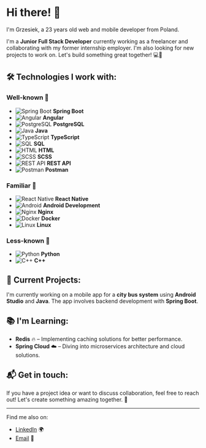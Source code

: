 # Hi there! 👋

I'm Grzesiek, a 23 years old web and mobile developer from Poland.

I'm a **Junior Full Stack Developer** currently working as a freelancer and collaborating with my former internship employer. I'm also looking for new projects to work on. Let's build something great together! 💻🚀

## 🛠️ Technologies I work with:

### **Well-known** 💪
- ![Spring Boot](https://img.shields.io/badge/Framework-Spring_Boot-informational?style=flat&logo=spring&color=6DB33F) **Spring Boot**
- ![Angular](https://img.shields.io/badge/Framework-Angular-informational?style=flat&logo=angular&color=DD0031) **Angular**
- ![PostgreSQL](https://img.shields.io/badge/Database-PostgreSQL-informational?style=flat&logo=postgresql&color=336791) **PostgreSQL**
- ![Java](https://img.shields.io/badge/Code-Java-informational?style=flat&logo=java&color=007396) **Java**
- ![TypeScript](https://img.shields.io/badge/Code-TypeScript-informational?style=flat&logo=typescript&color=3178C6) **TypeScript**
- ![SQL](https://img.shields.io/badge/Database-SQL-informational?style=flat&logo=sqlite&color=003B57) **SQL**
- ![HTML](https://img.shields.io/badge/Code-HTML-informational?style=flat&logo=html5&color=E34F26) **HTML**
- ![SCSS](https://img.shields.io/badge/Code-SCSS-informational?style=flat&logo=sass&color=CC6699) **SCSS**
- ![REST API](https://img.shields.io/badge/API-REST-informational?style=flat&logo=swagger&color=25A462) **REST API**
- ![Postman](https://img.shields.io/badge/Tool-Postman-informational?style=flat&logo=postman&color=FF6C37) **Postman**


### **Familiar** 🙂  
- ![React Native](https://img.shields.io/badge/Framework-React_Native-informational?style=flat&logo=react&color=61DAFB) **React Native**
- ![Android](https://img.shields.io/badge/Platform-Android-informational?style=flat&logo=android&color=3DDC84) **Android Development**
- ![Nginx](https://img.shields.io/badge/Tool-Nginx-informational?style=flat&logo=nginx&color=009639) **Nginx**
- ![Docker](https://img.shields.io/badge/Tool-Docker-informational?style=flat&logo=docker&color=2496ED) **Docker**
- ![Linux](https://img.shields.io/badge/System-Linux-informational?style=flat&logo=linux&color=FCC624) **Linux**

  
### **Less-known** 🤔
- ![Python](https://img.shields.io/badge/Code-Python-informational?style=flat&logo=python&color=3776AB) **Python**
- ![C++](https://img.shields.io/badge/Code-C%2B%2B-informational?style=flat&logo=c%2B%2B&color=00599C) **C++**
  
## 🚀 Current Projects:
I'm currently working on a mobile app for a **city bus system** using **Android Studio** and **Java**. The app involves backend development with **Spring Boot**.

## 📚 I'm Learning:
- **Redis** 🔥 – Implementing caching solutions for better performance.
- **Spring Cloud** ☁️ – Diving into microservices architecture and cloud solutions.

## 📬 Get in touch:
If you have a project idea or want to discuss collaboration, feel free to reach out! Let's create something amazing together. 🤝

---

Find me also on:
- [LinkedIn](https://www.linkedin.com/in/grzegorz-urban-gosqu248/) 🌍
- [Email](mailto:grzegorzurban248@gmail.com) 📧
